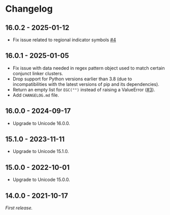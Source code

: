 # Changelog

## 16.0.2 - 2025-01-12

- Fix issue related to regional indicator symbols [#4](https://github.com/mlodewijck/pyuegc/issues/4#issue-2782298629)

## 16.0.1 - 2025-01-05

- Fix issue with data needed in regex pattern object used to match certain conjunct linker clusters.
- Drop support for Python versions earlier than 3.8 (due to incompatibilities with the latest versions of pip and its dependencies).
- Return an empty list for `EGC("")` instead of raising a ValueError ([#3](https://github.com/mlodewijck/pyuegc/issues/3#issue-2532566290)).
- Add `CHANGELOG.md` file.

## 16.0.0 - 2024-09-17

- Upgrade to Unicode 16.0.0.

## 15.1.0 - 2023-11-11

- Upgrade to Unicode 15.1.0.

## 15.0.0 - 2022-10-01

- Upgrade to Unicode 15.0.0.

## 14.0.0 - 2021-10-17

_First release._
